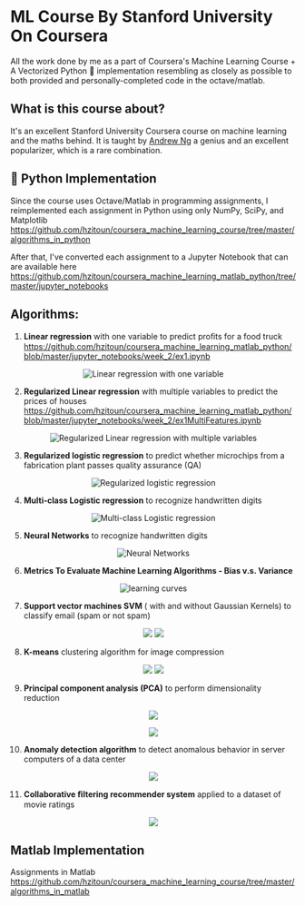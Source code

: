 # ML Course By Stanford University On Coursera
All the work done by me as a part of Coursera's Machine Learning Course + A Vectorized Python 🐍 implementation resembling as closely as possible to both provided and personally-completed code in the octave/matlab.
## What is this course about?
It's an excellent Stanford University Coursera course on machine learning and the maths behind. It is taught by [Andrew Ng](https://en.wikipedia.org/wiki/Andrew_Ng) a genius and an excellent popularizer, which is a rare combination. 

## 🐍 Python Implementation
Since the course uses Octave/Matlab in programming assignments, I reimplemented each assignment in Python using only NumPy, SciPy, and Matplotlib https://github.com/hzitoun/coursera_machine_learning_course/tree/master/algorithms_in_python

After that, I've converted each assignment to a Jupyter Notebook that can are available here https://github.com/hzitoun/coursera_machine_learning_matlab_python/tree/master/jupyter_notebooks

## Algorithms:
1.  **Linear regression** with one variable to predict proﬁts for a food truck https://github.com/hzitoun/coursera_machine_learning_matlab_python/blob/master/jupyter_notebooks/week_2/ex1.ipynb 
<p align="center">
    <img src ="./figures/1_linear_regression.png" alt="Linear regression with one variable"/>
</p>

2.  **Regularized Linear regression** with multiple variables to predict the prices of houses https://github.com/hzitoun/coursera_machine_learning_matlab_python/blob/master/jupyter_notebooks/week_2/ex1MultiFeatures.ipynb
<p align="center">
    <img src ="./figures/1_linear_regression_3d.png" alt="Regularized Linear regression with multiple variables"/>
</p>
 
3.  **Regularized logistic regression** to predict whether microchips from a fabrication plant passes quality assurance (QA)
<p align="center">
    <img src ="./figures/2_logistic_regression.png" alt="Regularized logistic regression"/>
</p>

4.  **Multi-class Logistic regression** to recognize handwritten digits 
<p align="center">
   <img src ="./figures/3_one_vs_all_classification.png" alt="Multi-class Logistic regression" />
</p>

5.  **Neural Networks** to recognize handwritten digits 
<p align="center">
    <img src ="./figures/4_viz_nn.png" alt="Neural Networks"/>
</p>

6.  **Metrics To Evaluate Machine Learning Algorithms - Bias v.s. Variance**
<p align="center">
    <img src ="./figures/5_learning_curves.png" alt="learning curves"/>
</p>

7.  **Support vector machines SVM** ( with and without Gaussian Kernels) to classify email (spam or not spam)
<p align="center">
    <img src ="./figures/6_svms.png" />
    <img src ="./figures/6_spam.png" />
</p>

8.  **K-means** clustering algorithm for image compression
<p align="center">
   <img src ="./figures/7_kmeans.png" />
    <img src ="./figures/7_keams_image_compression.png" />
</p>

9.  **Principal component analysis (PCA)** to perform dimensionality reduction
<p align="center">
 <img src ="./figures/8_pca_datasets_before.png" />
</p>
<p align="center">
   <img src ="./figures/8_pca_faces.png" />
</p>
 
10.  **Anomaly detection algorithm** to detect anomalous behavior in server computers of a data center
<p align="center">
    <img src ="./figures/9_anomaly_detection.png" />
</p>

11. **Collaborative ﬁltering recommender system** applied to a dataset of movie ratings
<p align="center">
    <img src ="./figures/9_collaborative_filtering.png" />
</p>

## Matlab Implementation
Assignments in Matlab
https://github.com/hzitoun/coursera_machine_learning_course/tree/master/algorithms_in_matlab
